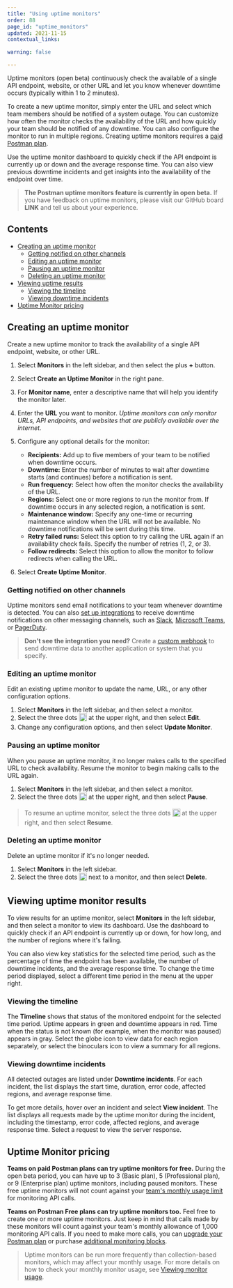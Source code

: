 ```yaml
---
title: "Using uptime monitors"
order: 88
page_id: "uptime_monitors"
updated: 2021-11-15
contextual_links:

warning: false

---
```


Uptime monitors (open beta) continuously check the available of a single API endpoint, website, or other URL and let you know whenever downtime occurs (typically within 1 to 2 minutes).

To create a new uptime monitor, simply enter the URL and select which team members should be notified of a system outage. You can customize how often the monitor checks the availability of the URL and how quickly your team should be notified of any downtime. You can also configure the monitor to run in multiple regions. Creating uptime monitors requires a [paid Postman plan](#uptime-monitor-pricing).

Use the uptime monitor dashboard to quickly check if the API endpoint is currently up or down and the average response time. You can also view previous downtime incidents and get insights into the availability of the endpoint over time.

> **The Postman uptime monitors feature is currently in open beta.** If you have feedback on uptime monitors, please visit our GitHub board **LINK** and tell us about your experience.

## Contents

* [Creating an uptime monitor](#creating-an-uptime-monitor)
    * [Getting notified on other channels](#getting-notified-on-other-channels)
    * [Editing an uptime monitor](#editing-an-uptime-monitor)
    * [Pausing an uptime monitor](#pausing-an-uptime-monitor)
    * [Deleting an uptime monitor](#deleting-an-uptime-monitor)
* [Viewing uptime results](#viewing-uptime-monitor-results)
    * [Viewing the timeline](#viewing-the-timeline)
    * [Viewing downtime incidents](#viewing-downtime-incidents)
* [Uptime Monitor pricing](#uptime-monitor-pricing)

## Creating an uptime monitor

Create a new uptime monitor to track the availability of a single API endpoint, website, or other URL.

1. Select **Monitors** in the left sidebar, and then select the plus **+** button.
1. Select **Create an Uptime Monitor** in the right pane.
1. For **Monitor name**, enter a descriptive name that will help you identify the monitor later.
1. Enter the **URL** you want to monitor. *Uptime monitors can only monitor URLs, API endpoints, and websites that are publicly available over the internet.*
1. Configure any optional details for the monitor:

    * **Recipients:** Add up to five members of your team to be notified when downtime occurs.
    * **Downtime:** Enter the number of minutes to wait after downtime starts (and continues) before a notification is sent.
    * **Run frequency:** Select how often the monitor checks the availability of the URL.
    * **Regions:** Select one or more regions to run the monitor from. If downtime occurs in any selected region, a notification is sent.
    * **Maintenance window:** Specify any one-time or recurring maintenance window when the URL will not be available. No downtime notifications will be sent during this time.
    * **Retry failed runs:** Select this option to try calling the URL again if an availability check fails. Specify the number of retries (1, 2, or 3).
    * **Follow redirects:** Select this option to allow the monitor to follow redirects when calling the URL.

1. Select **Create Uptime Monitor**.

### Getting notified on other channels

Uptime monitors send email notifications to your team whenever downtime is detected. You can also [set up integrations](/docs/integrations/intro-integrations/) to receive downtime notifications on other messaging channels, such as [Slack](/docs/integrations/available-integrations/slack/), [Microsoft Teams](/docs/integrations/available-integrations/microsoft-teams/), or [PagerDuty](/docs/integrations/available-integrations/pagerduty/).

> **Don't see the integration you need?** Create a [custom webhook](/docs/integrations/webhooks/) to send downtime data to another application or system that you specify.

### Editing an uptime monitor

Edit an existing uptime monitor to update the name, URL, or any other configuration options.

1. Select **Monitors** in the left sidebar, and then select a monitor.
1. Select the three dots <img alt="Three dots icon" src="https://assets.postman.com/postman-docs/icon-three-dots-v9.jpg" width="18px" style="vertical-align:middle;margin-bottom:5px"> at the upper right, and then select **Edit**.
1. Change any configuration options, and then select **Update Monitor**.

### Pausing an uptime monitor

When you pause an uptime monitor, it no longer makes calls to the specified URL to check availability. Resume the monitor to begin making calls to the URL again.

1. Select **Monitors** in the left sidebar, and then select a monitor.
1. Select the three dots <img alt="Three dots icon" src="https://assets.postman.com/postman-docs/icon-three-dots-v9.jpg" width="18px" style="vertical-align:middle;margin-bottom:5px"> at the upper right, and then select **Pause**.

> To resume an uptime monitor, select the three dots <img alt="Three dots icon" src="https://assets.postman.com/postman-docs/icon-three-dots-v9.jpg" width="18px" style="vertical-align:middle;margin-bottom:5px"> at the upper right, and then select **Resume**.

### Deleting an uptime monitor

Delete an uptime monitor if it's no longer needed.

1. Select **Monitors** in the left sidebar.
1. Select the three dots <img alt="Three dots icon" src="https://assets.postman.com/postman-docs/icon-three-dots-v9.jpg" width="18px" style="vertical-align:middle;margin-bottom:5px"> next to a monitor, and then select **Delete**.

## Viewing uptime monitor results

To view results for an uptime monitor, select **Monitors** in the left sidebar, and then select a monitor to view its dashboard. Use the dashboard to quickly check if an API endpoint is currently up or down, for how long, and the number of regions where it's failing.

You can also view key statistics for the selected time period, such as the percentage of time the endpoint has been available, the number of downtime incidents, and the average response time. To change the time period displayed, select a different time period in the menu at the upper right.

### Viewing the timeline

The **Timeline** shows that status of the monitored endpoint for the selected time period. Uptime appears in green and downtime appears in red. Time when the status is not known (for example, when the monitor was paused) appears in gray. Select the globe icon to view data for each region separately, or select the binoculars icon to view a summary for all regions.

### Viewing downtime incidents

All detected outages are listed under **Downtime incidents**. For each incident, the list displays the start time, duration, error code, affected regions, and average response time.

To get more details, hover over an incident and select **View incident**. The list displays all requests made by the uptime monitor during the incident, including the timestamp, error code, affected regions, and average response time. Select a request to view the server response.

## Uptime Monitor pricing

**Teams on paid Postman plans can try uptime monitors for free.** During the open beta period, you can have up to 3 (Basic plan), 5 (Professional plan), or 9 (Enterprise plan) uptime monitors, including paused monitors. These free uptime monitors will not count against your [team's monthly usage limit](https://www.postman.com/pricing/) for monitoring API calls.

**Teams on Postman Free plans can try uptime monitors too.** Feel free to create one or more uptime monitors. Just keep in mind that calls made by these monitors will count against your team's monthly allowance of 1,000 monitoring API calls. If you need to make more calls, you can [upgrade your Postman plan](https://go.postman.co/purchase) or purchase [additional monitoring blocks](/docs/monitoring-your-api/monitor-usage/#purchasing-monitoring-blocks).

> Uptime monitors can be run more frequently than collection-based monitors, which may affect your monthly usage. For more details on how to check your monthly monitor usage, see [Viewing monitor usage](/docs/monitoring-your-api/monitor-usage/).
